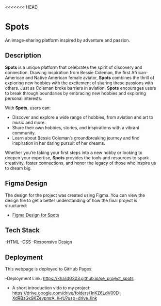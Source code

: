 <<<<<<< HEAD

# Spots

An image-sharing platform inspired by adventure and passion.

## Description

**Spots** is a unique platform that celebrates the spirit of discovery and connection. Drawing inspiration from Bessie Coleman, the first African-American and Native American female aviator, **Spots** combines the thrill of exploring new hobbies with the excitement of sharing these passions with others. Just as Coleman broke barriers in aviation, **Spots** encourages users to break through boundaries by embracing new hobbies and exploring personal interests.

With **Spots**, users can:

- Discover and explore a wide range of hobbies, from aviation and art to music and more.
- Share their own hobbies, stories, and inspirations with a vibrant community.
- Learn about Bessie Coleman’s groundbreaking journey and find inspiration in her daring pursuit of her dreams.

Whether you’re taking your first steps into a new hobby or looking to deepen your expertise, **Spots** provides the tools and resources to spark creativity, foster connections, and honor the legacy of those who inspire us to dream big.

## Figma Design

The design for the project was created using Figma. You can view the design file to get a better understanding of how the final project is structured:

- [Figma Design for Spots](https://www.figma.com/file/BBNm2bC3lj8QQMHlnqRsga/Sprint-3-Project-%E2%80%94-Spots?type=design&node-id=2%3A60&mode=design&t=afgNFybdorZO6cQo-1)

## Tech Stack

-HTML
-CSS
-Responsive Design

## Deployment

This webpage is deployed to GitHub Pages:

-Deployment Link: https://khalid0303.github.io/se_project_spots

- A short introduction vido to my project: https://drive.google.com/drive/folders/1nKZ6LdV09D-XdRBsGx9KZevpmrA_K-rU?usp=drive_link
